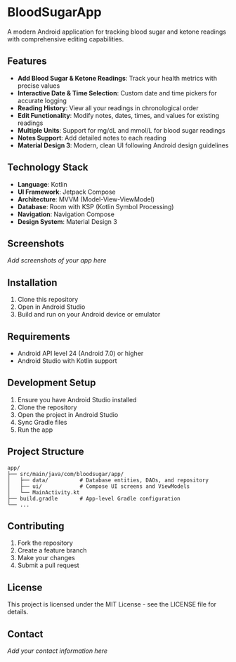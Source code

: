 # BloodSugarApp

A modern Android application for tracking blood sugar and ketone readings with comprehensive editing capabilities.

## Features

- **Add Blood Sugar & Ketone Readings**: Track your health metrics with precise values
- **Interactive Date & Time Selection**: Custom date and time pickers for accurate logging
- **Reading History**: View all your readings in chronological order
- **Edit Functionality**: Modify notes, dates, times, and values for existing readings
- **Multiple Units**: Support for mg/dL and mmol/L for blood sugar readings
- **Notes Support**: Add detailed notes to each reading
- **Material Design 3**: Modern, clean UI following Android design guidelines

## Technology Stack

- **Language**: Kotlin
- **UI Framework**: Jetpack Compose
- **Architecture**: MVVM (Model-View-ViewModel)
- **Database**: Room with KSP (Kotlin Symbol Processing)
- **Navigation**: Navigation Compose
- **Design System**: Material Design 3

## Screenshots

*Add screenshots of your app here*

## Installation

1. Clone this repository
2. Open in Android Studio
3. Build and run on your Android device or emulator

## Requirements

- Android API level 24 (Android 7.0) or higher
- Android Studio with Kotlin support

## Development Setup

1. Ensure you have Android Studio installed
2. Clone the repository
3. Open the project in Android Studio
4. Sync Gradle files
5. Run the app

## Project Structure

```
app/
├── src/main/java/com/bloodsugar/app/
│   ├── data/          # Database entities, DAOs, and repository
│   ├── ui/            # Compose UI screens and ViewModels
│   └── MainActivity.kt
├── build.gradle       # App-level Gradle configuration
└── ...
```

## Contributing

1. Fork the repository
2. Create a feature branch
3. Make your changes
4. Submit a pull request

## License

This project is licensed under the MIT License - see the LICENSE file for details.

## Contact

*Add your contact information here*
